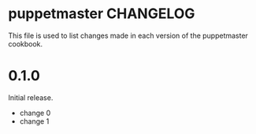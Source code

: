# puppetmaster CHANGELOG

This file is used to list changes made in each version of the puppetmaster cookbook.

# 0.1.0

Initial release.

- change 0
- change 1

